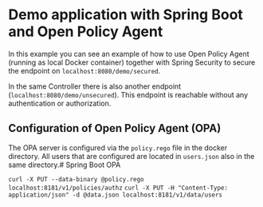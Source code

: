 # Demo application with Spring Boot and Open Policy Agent

In this example you can see an example of how to use Open Policy Agent  (running as local Docker container) together
with Spring Security to secure the endpoint on `localhost:8080/demo/secured`.

In the same Controller there is also another endpoint (`localhost:8080/demo/unsecured`). This endpoint is reachable
without any authentication or authorization.

## Configuration of Open Policy Agent (OPA)

The OPA server is configured via the `policy.rego` file in the docker directory. All users that are configured are
located in `users.json` also in the same directory.# Spring Boot OPA

``curl -X PUT --data-binary @policy.rego  localhost:8181/v1/policies/authz``
``curl -X PUT -H "Content-Type: application/json" -d @data.json localhost:8181/v1/data/users``
